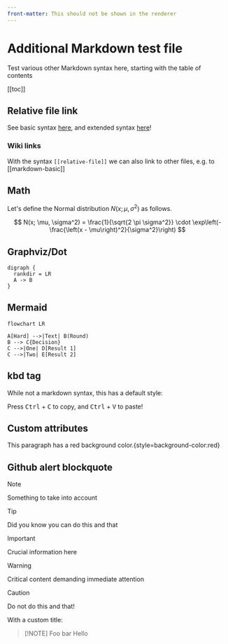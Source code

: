 ```yaml
---
front-matter: This should not be shown in the renderer
---
```


# Additional Markdown test file

Test various other Markdown syntax here, starting with the table of contents

[[toc]]

## Relative file link

See basic syntax [here](markdown-basic.md), and extended syntax [here](markdown-extended.md)!

### Wiki links

With the syntax `[[relative-file]]` we can also link to other files, e.g. to
[[markdown-basic]]

## Math

Let's define the Normal distribution $N(x; \mu, \sigma^2)$ as follows.

$$
N(x; \mu, \sigma^2) = \frac{1}{\sqrt{2 \pi \sigma^2}} \cdot \exp\left(-\frac{\left(x - \mu\right)^2}{\sigma^2}\right)
$$

## Graphviz/Dot

```graphviz
digraph {
  rankdir = LR
  A -> B
}
```

## Mermaid

```mermaid
flowchart LR

A[Hard] -->|Text| B(Round)
B --> C{Decision}
C -->|One| D[Result 1]
C -->|Two| E[Result 2]
```

## kbd tag

While not a markdown syntax, this has a default style:

Press <kbd>Ctrl</kbd> + <kbd>C</kbd> to copy, and <kbd>Ctrl</kbd> + <kbd>V</kbd> to paste!

## Custom attributes

This paragraph has a red background color.{style=background-color:red}

## Github alert blockquote

> [!NOTE]  
> Something to take into account

> [!TIP]
> Did you know you can do this and that

> [!IMPORTANT]  
> Crucial information here

> [!WARNING]  
> Critical content demanding immediate attention

> [!CAUTION]
> Do not do this and that!

With a custom title:

> [!NOTE] Foo bar
> Hello
